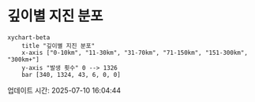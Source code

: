 # 깊이별 지진 분포

```mermaid
xychart-beta
    title "깊이별 지진 분포"
    x-axis ["0-10km", "11-30km", "31-70km", "71-150km", "151-300km", "300km+"]
    y-axis "발생 횟수" 0 --> 1326
    bar [340, 1324, 43, 6, 0, 0]
```

업데이트 시간: 2025-07-10 16:04:44
